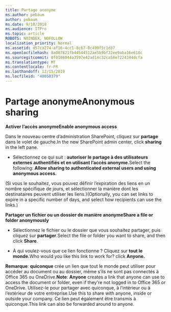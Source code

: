 ```yaml
---
title: Partage anonyme
ms.author: pebaum
author: pebaum
ms.date: 9/18/2018
ms.audience: ITPro
ms.topic: article
ROBOTS: NOINDEX, NOFOLLOW
localization_priority: Normal
ms.assetid: d57ca274-af16-4cc1-8c67-8c499f5c1d37
ms.openlocfilehash: 8a007821fb44544512ae5b9bf22ee9aba16e618c
ms.sourcegitcommit: 0f0186044a3597e42ad14c32ca58e7224344dcfa
ms.translationtype: MT
ms.contentlocale: fr-FR
ms.lasthandoff: 12/15/2019
ms.locfileid: "40050379"
---
```

# <a name="anonymous-sharing"></a><span data-ttu-id="15185-102">Partage anonyme</span><span class="sxs-lookup"><span data-stu-id="15185-102">Anonymous sharing</span></span>

 <span data-ttu-id="15185-103">**Activer l’accès anonyme**</span><span class="sxs-lookup"><span data-stu-id="15185-103">**Enable anonymous access**</span></span>
  
<span data-ttu-id="15185-104">Dans le nouveau centre d’administration SharePoint, cliquez sur **partage** dans le volet de gauche.</span><span class="sxs-lookup"><span data-stu-id="15185-104">In the new SharePoint admin center, click **sharing** in the left pane.</span></span> 
  
- <span data-ttu-id="15185-105">Sélectionnez ce qui suit : **autoriser le partage à des utilisateurs externes authentifiés et en utilisant l’accès anonyme.**</span><span class="sxs-lookup"><span data-stu-id="15185-105">Select the following: **Allow sharing to authenticated external users and using anonymous access.**</span></span>
  
<span data-ttu-id="15185-106">(Si vous le souhaitez, vous pouvez définir l’expiration des liens en un nombre spécifique de jours, et sélectionner la manière dont les destinataires peuvent utiliser les liens.)</span><span class="sxs-lookup"><span data-stu-id="15185-106">(Optionally, you can set links to expire in a specific number of days, and select how recipients can use the links.)</span></span>
    
 <span data-ttu-id="15185-107">**Partager un fichier ou un dossier de manière anonyme**</span><span class="sxs-lookup"><span data-stu-id="15185-107">**Share a file or folder anonymously**</span></span>
  
- <span data-ttu-id="15185-108">Sélectionnez le fichier ou le dossier que vous souhaitez partager, puis cliquez sur **partager**.</span><span class="sxs-lookup"><span data-stu-id="15185-108">Select the file or folder you want to share, and then click **Share**.</span></span> 
    
- <span data-ttu-id="15185-109">À qui voulez-vous que ce lien fonctionne ? Cliquez sur **tout le monde.**</span><span class="sxs-lookup"><span data-stu-id="15185-109">Who would you like this link to work for? click **Anyone.**</span></span>
  
 <span data-ttu-id="15185-110">**Remarque**: **quiconque** crée un lien que tout le monde peut utiliser pour accéder au document ou au dossier, même s’ils ne sont pas connectés à Office 365 ou OneDrive.</span><span class="sxs-lookup"><span data-stu-id="15185-110">**Note**: **Anyone** creates a link that anyone can use to access the document or folder, even if they're not logged in to Office 365 or OneDrive.</span></span> <span data-ttu-id="15185-111">Utilisez-le pour partager avec quiconque, à l’intérieur ou à l’extérieur de votre entreprise.</span><span class="sxs-lookup"><span data-stu-id="15185-111">Use this to share with anyone, inside or outside your company.</span></span> <span data-ttu-id="15185-112">Ce lien peut également être transmis à quiconque.</span><span class="sxs-lookup"><span data-stu-id="15185-112">This link can also be forwarded around to anyone.</span></span> 
    

